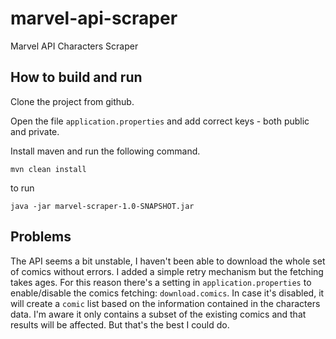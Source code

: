 # marvel-api-scraper
Marvel API Characters Scraper

## How to build and run

Clone the project from github.

Open the file `application.properties` and add correct keys - both public and private.

Install maven and run the following command.

```
mvn clean install
```

to run

```
java -jar marvel-scraper-1.0-SNAPSHOT.jar
```

## Problems

The API seems a bit unstable, I haven't been able to download the whole set of comics without errors. 
I added a simple retry mechanism but the fetching takes ages.
For this reason there's a setting in `application.properties` to enable/disable the comics fetching: `download.comics`.
In case it's disabled, it will create a `comic` list based on the information contained in the characters data.
I'm aware it only contains a subset of the existing comics and that results will be affected. But that's the best
I could do.